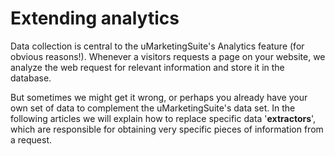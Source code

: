 # Extending analytics

Data collection is central to the uMarketingSuite's Analytics feature (for obvious reasons!). Whenever a visitors requests a page on your website, we analyze the web request for relevant information and store it in the database.

But sometimes we might get it wrong, or perhaps you already have your own set of data to complement the uMarketingSuite's data set. In the following articles we will explain how to replace specific data '**extractors**', which are responsible for obtaining very specific pieces of information from a request.